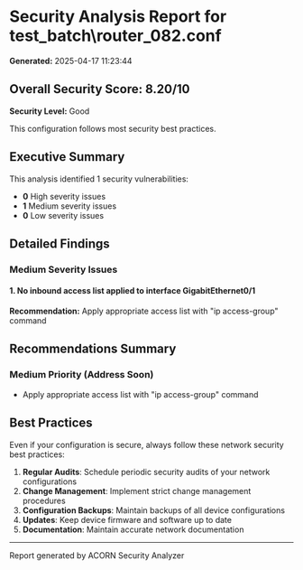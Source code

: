 # Security Analysis Report for test_batch\router_082.conf

**Generated:** 2025-04-17 11:23:44

## Overall Security Score: 8.20/10

**Security Level:** Good

This configuration follows most security best practices.

## Executive Summary

This analysis identified 1 security vulnerabilities:
- **0** High severity issues
- **1** Medium severity issues
- **0** Low severity issues

## Detailed Findings

### Medium Severity Issues

#### 1. No inbound access list applied to interface GigabitEthernet0/1

**Recommendation:** Apply appropriate access list with "ip access-group" command

## Recommendations Summary

### Medium Priority (Address Soon)

- Apply appropriate access list with "ip access-group" command

## Best Practices

Even if your configuration is secure, always follow these network security best practices:

1. **Regular Audits**: Schedule periodic security audits of your network configurations
2. **Change Management**: Implement strict change management procedures
3. **Configuration Backups**: Maintain backups of all device configurations
4. **Updates**: Keep device firmware and software up to date
5. **Documentation**: Maintain accurate network documentation

---
Report generated by ACORN Security Analyzer

